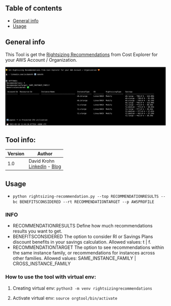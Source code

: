 ## Table of contents
* [General info](#general-info)
* [Usage](#usage)

## General info
This Tool is get the [Rightsizing Recommendations](https://docs.aws.amazon.com/awsaccountbilling/latest/aboutv2/ce-rightsizing.html) from Cost Explorer for your AWS Account / Organization.

![Example](static/example.jpg)
## Tool info:
|Version |Author  | 
--- | --- |
|1.0 | David Krohn </br> [Linkedin](https://www.linkedin.com/in/daknhh/) - [Blog](https://globaldatanet.com/blog/author/david-krohn)|


## Usage
- `python rightsizing-recommendation.py --top RECOMMENDATIONRESULTS --bc BENEFITSCONSIDERED --rt RECOMMENDATIONTARGET --p AWSPROFILE `

### INFO 

- RECOMMENDATIONRESULTS
    Define how much recommendations results you want to get. 
- BENEFITSCONSIDERED
    The option to consider RI or Savings Plans discount benefits in your savings calculation. Allowed values: t | f.
- RECOMMENDATIONTARGET
    The option to see recommendations within the same instance family, or recommendations for instances across other families.
    Allowed values: SAME_INSTANCE_FAMILY | CROSS_INSTANCE_FAMILY

### How to use the tool with virtual env:

1. Creating virtual env: 
`python3 -m venv rightsizingrecommendations`

2. Activate virtual env:
`source orgtool/bin/activate`